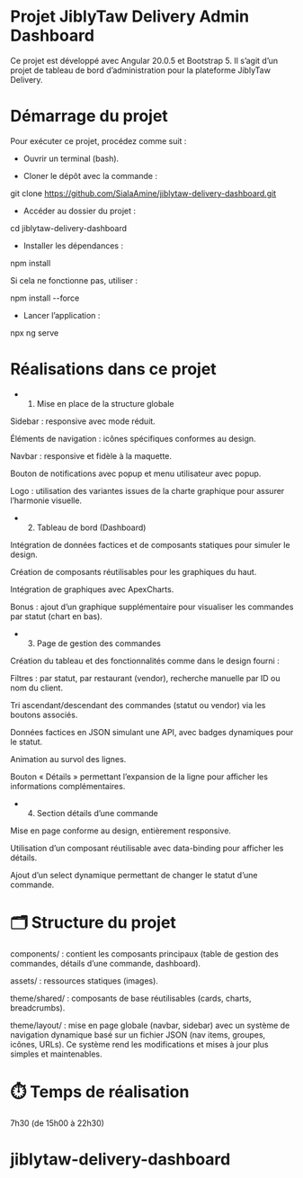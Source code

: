 # Projet JiblyTaw Delivery Admin Dashboard

Ce projet est développé avec Angular 20.0.5 et Bootstrap 5.
Il s’agit d’un projet de tableau de bord d’administration pour la plateforme JiblyTaw Delivery.

# Démarrage du projet

Pour exécuter ce projet, procédez comme suit :

- Ouvrir un terminal (bash).

- Cloner le dépôt avec la commande :

git clone https://github.com/SialaAmine/jiblytaw-delivery-dashboard.git

- Accéder au dossier du projet :

cd jiblytaw-delivery-dashboard

- Installer les dépendances :

npm install

Si cela ne fonctionne pas, utiliser :

npm install --force

- Lancer l’application :

npx ng serve

# Réalisations dans ce projet

- 1.  Mise en place de la structure globale

Sidebar : responsive avec mode réduit.

Éléments de navigation : icônes spécifiques conformes au design.

Navbar : responsive et fidèle à la maquette.

Bouton de notifications avec popup et menu utilisateur avec popup.

Logo : utilisation des variantes issues de la charte graphique pour assurer l’harmonie visuelle.

- 2.  Tableau de bord (Dashboard)

Intégration de données factices et de composants statiques pour simuler le design.

Création de composants réutilisables pour les graphiques du haut.

Intégration de graphiques avec ApexCharts.

Bonus : ajout d’un graphique supplémentaire pour visualiser les commandes par statut (chart en bas).

- 3.  Page de gestion des commandes

Création du tableau et des fonctionnalités comme dans le design fourni :

Filtres : par statut, par restaurant (vendor), recherche manuelle par ID ou nom du client.

Tri ascendant/descendant des commandes (statut ou vendor) via les boutons associés.

Données factices en JSON simulant une API, avec badges dynamiques pour le statut.

Animation au survol des lignes.

Bouton « Détails » permettant l’expansion de la ligne pour afficher les informations complémentaires.

- 4.  Section détails d’une commande

Mise en page conforme au design, entièrement responsive.

Utilisation d’un composant réutilisable avec data-binding pour afficher les détails.

Ajout d’un select dynamique permettant de changer le statut d’une commande.

# 🗂️ Structure du projet

components/ : contient les composants principaux (table de gestion des commandes, détails d’une commande, dashboard).

assets/ : ressources statiques (images).

theme/shared/ : composants de base réutilisables (cards, charts, breadcrumbs).

theme/layout/ : mise en page globale (navbar, sidebar) avec un système de navigation dynamique basé sur un fichier JSON (nav items, groupes, icônes, URLs). Ce système rend les modifications et mises à jour plus simples et maintenables.

# ⏱️ Temps de réalisation

7h30 (de 15h00 à 22h30)

# jiblytaw-delivery-dashboard
